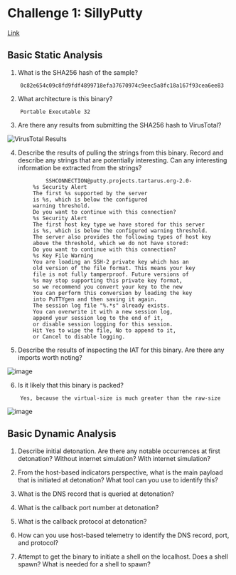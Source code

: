 # Challenge 1: SillyPutty
[Link](https://github.com/HuskyHacks/PMAT-labs/tree/main/labs/1-3.Challenge-SillyPutty)

## Basic Static Analysis
1. What is the SHA256 hash of the sample?
```
    0c82e654c09c8fd9fdf4899718efa37670974c9eec5a8fc18a167f93cea6ee83
```

2. What architecture is this binary?
```
    Portable Executable 32
```

3. Are there any results from submitting the SHA256 hash to VirusTotal?

![VirusTotal Results](https://github.com/user-attachments/assets/04f3f7bc-fa5d-46ec-ac24-54950d0d7aba)


4. Describe the results of pulling the strings from this binary. Record and describe any strings that are potentially interesting. Can any interesting information be extracted from the strings?
```
    		SSHCONNECTION@putty.projects.tartarus.org-2.0-
		%s Security Alert
		The first %s supported by the server
		is %s, which is below the configured
		warning threshold.
		Do you want to continue with this connection?
		%s Security Alert
		The first host key type we have stored for this server
		is %s, which is below the configured warning threshold.
		The server also provides the following types of host key
		above the threshold, which we do not have stored:
		Do you want to continue with this connection?
		%s Key File Warning
		You are loading an SSH-2 private key which has an
		old version of the file format. This means your key
		file is not fully tamperproof. Future versions of
		%s may stop supporting this private key format,
		so we recommend you convert your key to the new
		You can perform this conversion by loading the key
		into PuTTYgen and then saving it again.
		The session log file "%.*s" already exists.
		You can overwrite it with a new session log,
		append your session log to the end of it,
		or disable session logging for this session.
		Hit Yes to wipe the file, No to append to it,
		or Cancel to disable logging.	
```

5. Describe the results of inspecting the IAT for this binary. Are there any imports worth noting?

![image](https://github.com/user-attachments/assets/85cce69b-364d-4375-80ea-879f346e1f34)


6. Is it likely that this binary is packed?
```
	Yes, because the virtual-size is much greater than the raw-size
```
![image](https://github.com/user-attachments/assets/a13ee614-a812-482f-b513-5270303582ce)


## Basic Dynamic Analysis

1. Describe initial detonation. Are there any notable occurrences at first detonation? Without internet simulation? With internet simulation?


2. From the host-based indicators perspective, what is the main payload that is initiated at detonation? What tool can you use to identify this?


3. What is the DNS record that is queried at detonation?


4. What is the callback port number at detonation?


5. What is the callback protocol at detonation?


6. How can you use host-based telemetry to identify the DNS record, port, and protocol?


7. Attempt to get the binary to initiate a shell on the localhost. Does a shell spawn? What is needed for a shell to spawn?

